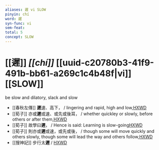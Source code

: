 ```yaml
---
aliases: 遲 vi SLOW
pinyin: chí
word: 遲
syn-func: vi
sem-feat: 
total: 5
concept: SLOW 
---
```

# [[遲]] *[[chí]]*  [[uuid-c20780b3-41f9-491b-bb61-a269c1c4b48f|vi]] [[SLOW]]
be slow and dilatory, slack and slow
 - [[春秋左傳]] **遲**速、高下， / lingering and rapid, high and low,[HXWD](https://hxwd.org/textview.html?location=KR1e0001_tls_010-494a.53)
 - [[荀子]] 亦或**遲**或速、或先或後耳，
                     / whether quickley or slowly, before others or after them,[HXWD](https://hxwd.org/textview.html?location=KR3a0002_tls_002-8a.11)
 - [[荀子]] 故學曰**遲**， / Hence is said: Learning is slow-going[HXWD](https://hxwd.org/textview.html?location=KR3a0002_tls_002-8a.25)
 - [[荀子]] 則亦或**遲**或速，或先或後，
                     / though some will move quickly and others slowly, though some will lead the way and others follow,[HXWD](https://hxwd.org/textview.html?location=KR3a0002_tls_002-8a.28)
 - [[搜神記]] 步行太**遲** / [HXWD](https://hxwd.org/textview.html?location=KR3l0099_tls_016-18a.22)
